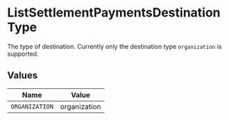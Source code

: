 # ListSettlementPaymentsDestinationType

The type of destination. Currently only the destination type `organization` is supported.


## Values

| Name           | Value          |
| -------------- | -------------- |
| `ORGANIZATION` | organization   |